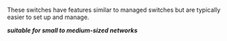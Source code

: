 These switches have features similar to managed switches but are typically easier to set up and manage.

***suitable for small to medium-sized networks***